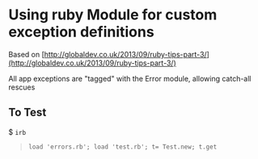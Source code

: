 Using ruby Module for custom exception definitions
===
Based on [http://globaldev.co.uk/2013/09/ruby-tips-part-3/](http://globaldev.co.uk/2013/09/ruby-tips-part-3/)

All app exceptions are "tagged" with the Error module, allowing catch-all rescues

To Test
---
$ `irb`
> `load 'errors.rb'; load 'test.rb'; t= Test.new; t.get`